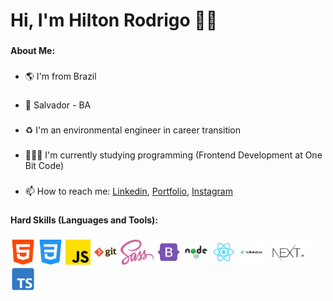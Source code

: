 <h1>Hi, I'm Hilton Rodrigo 👋🏽</h1>

###

**About Me:**

###

- :earth_americas: I'm from Brazil

###

- 📍 Salvador - BA

###

- ♻️ I'm an environmental engineer in career transition

###

- 👨🏽‍💻 I'm currently studying programming (Frontend Development at One Bit Code)

###

- 📫 How to reach me: <a href="https://www.linkedin.com/in/hrodrigomota/" target="_blank">Linkedin</a>, <a href="https://my-portfolio-hrodrigomota.vercel.app/" target="_blank">Portfolio</a>, <a href="https://www.instagram.com/hrodrigomota" target="_blank">Instagram</a>

###

**Hard Skills (Languages and Tools):**

###

<div align="left">
  <img height="40" src="./images/html-5.png" alt="HTML logo">
  <img height="40" src="./images/css-3.png" alt="CSS logo">
  <img height="40" src="./images/js.png" alt="JavaScript logo">
  <img height="40" src="./images/git.png" alt="Git logo">
  <img height="40" src="./images/sass.svg" alt="SASS logo">
  <img height="40" src="./images/bootstrap.png" alt="Bootstrap logo">
  <img height="40" src="./images/node-js.png" alt="Node.js logo">
  <img height="40" src="./images/react.png" alt="React logo">
  <img height="40" src="./images/tailwind-css.png" alt="TailwnindCSS logo">
  <img height="40" src="./images/nextjs.jpg" alt="Nextjs logo">
  <img height="40" src="./images/typescript.png" alt="TypeScript logo">
</div>


<!--
**hrodrigomota/hrodrigomota** is a ✨ _special_ ✨ repository because its `README.md` (this file) appears on your GitHub profile.

Here are some ideas to get you started:

- 🔭 I’m currently working on ...
- 🌱 I’m currently learning ...
- 👯 I’m looking to collaborate on ...
- 🤔 I’m looking for help with ...
- 💬 Ask me about ...
- 📫 How to reach me: ...
- 😄 Pronouns: ...
- ⚡ Fun fact: ...
-->
